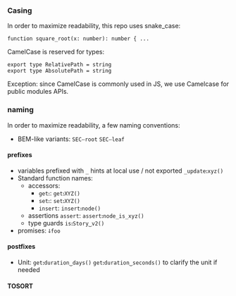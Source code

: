 
### Casing
In order to maximize readability, this repo uses snake_case:
```
function square_root(x: number): number { ...
```

CamelCase is reserved for types:
```
export type RelativePath = string
export type AbsolutePath = string
```

Exception: since CamelCase is commonly used in JS, we use Camelcase for public modules APIs.


### naming
In order to maximize readability, a few naming conventions:

* BEM-like variants: `SECⵧroot` `SECⵧleaf`


#### prefixes

* variables prefixed with `_` hints at local use / not exported `_updateꓽxyz()`
* Standard function names:
  * accessors:
    * `getꓽ`: `getꓽXYZ()`
    * `setꓽ`: `setꓽXYZ()`
    * `insert`: `insertꓽnode()`
  * assertions `assert`: `assertꓽnode_is_xyz()`
  * type guards `isꓽStory‿v2()`
* promises: `ↆfoo`

#### postfixes

* Unit: `getꓽduration‿days()` `getꓽduration‿seconds()` to clarify the unit if needed


#### TOSORT
